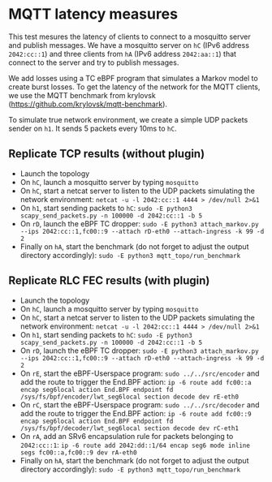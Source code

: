 # MQTT latency measures

This test mesures the latency of clients to connect to a mosquitto server and publish messages. We have a mosquitto server on `hC` (IPv6 address `2042:cc::1`) and three clients from `hA` (IPv6 address `2042:aa::1`) that connect to the server and try to publish messages. 

We add losses using a TC eBPF program that simulates a Markov model to create burst losses. To get the latency of the network for the MQTT clients, we use the MQTT benchmark from krylovsk (https://github.com/krylovsk/mqtt-benchmark).

To simulate true network environment, we create a simple UDP packets sender on `h1`. It sends 5 packets every 10ms to `hC`.

## Replicate TCP results (without plugin)
- Launch the topology
- On `hC`, launch a mosquitto server by typing `mosquitto`
- On `hC`, start a netcat server to listen to the UDP packets simulating the network environment: `netcat -u -l 2042:cc::1 4444 > /dev/null 2>&1`
- On `h1`, start sending packets to `hC`: `sudo -E python3 scapy_send_packets.py -n 100000 -d 2042:cc::1 -b 5`
- On `rD`, launch the eBPF TC dropper: `sudo -E python3 attach_markov.py --ips 2042:cc::1,fc00::9 --attach rD-eth0 --attach-ingress -k 99 -d 2`
- Finally on `hA`, start the benchmark (do not forget to adjust the output directory accordingly): `sudo -E python3 mqtt_topo/run_benchmark`

## Replicate RLC FEC results (with plugin)
- Launch the topology
- On `hC`, launch a mosquitto server by typing `mosquitto`
- On `hC`, start a netcat server to listen to the UDP packets simulating the network environment: `netcat -u -l 2042:cc::1 4444 > /dev/null 2>&1`
- On `h1`, start sending packets to `hC`: `sudo -E python3 scapy_send_packets.py -n 100000 -d 2042:cc::1 -b 5`
- On `rD`, launch the eBPF TC dropper: `sudo -E python3 attach_markov.py --ips 2042:cc::1,fc00::9 --attach rD-eth0 --attach-ingress -k 99 -d 2`
- On `rE`, start the eBPF-Userspace program: `sudo ../../src/encoder` and add the route to trigger the End.BPF action: `ip -6 route add fc00::a encap seg6local action End.BPF endpoint fd /sys/fs/bpf/encoder/lwt_seg6local section decode dev rE-eth0`
- On `rC`, start the eBPF-Userspace program: `sudo ../../src/decoder` and add the route to trigger the End.BPF action: `ip -6 route add fc00::9 encap seg6local action End.BPF endpoint fd /sys/fs/bpf/decoder/lwt_seg6local section decode dev rC-eth1`
- On `rA`, add an SRv6 encapsulation rule for packets belonging to `2042:cc::1`: `ip -6 route add 2042:dd::1/64 encap seg6 mode inline segs fc00::a,fc00::9 dev rA-eth0`
- Finally on `hA`, start the benchmark (do not forget to adjust the output directory accordingly): `sudo -E python3 mqtt_topo/run_benchmark`